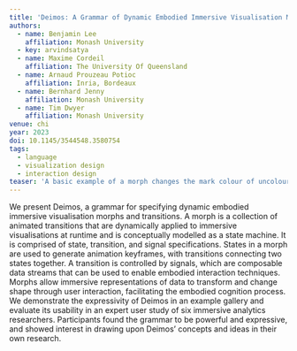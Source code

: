 ```yaml
---
title: 'Deimos: A Grammar of Dynamic Embodied Immersive Visualisation Morphs and Transitions'
authors:
  - name: Benjamin Lee 
    affiliation: Monash University
  - key: arvindsatya
  - name: Maxime Cordeil 
    affiliation: The University Of Queensland
  - name: Arnaud Prouzeau Potioc
    affiliation: Inria, Bordeaux
  - name: Bernhard Jenny 
    affiliation: Monash University
  - name: Tim Dwyer 
    affiliation: Monash University
venue: chi
year: 2023
doi: 10.1145/3544548.3580754
tags:
  - language
  - visualization design
  - interaction design
teaser: 'A basic example of a morph changes the mark colour of uncoloured visualisations to red whenever the left hand performs a pinch gesture. Colour-coded boxes denote the same component in different representations. Left: The morph specification. Top right: Still images of this morph being applied to a 2D scatterplot in an immersive environment. Bottom right: The state machine for this morph. The `"restrict": true` (shown in the left-hand box labeled with _2_) prevents the morph from starting at the _highlighted_ state, and `"bidirectional": true` (shown at the end of morph specification) allows the transition to function in both directions.'
---
```

We present Deimos, a grammar for specifying dynamic embodied immersive visualisation morphs and transitions. A morph is a collection of animated transitions that are dynamically applied to immersive visualisations at runtime and is conceptually modelled as a state machine. It is comprised of state, transition, and signal specifications. States in a morph are used to generate animation keyframes, with transitions connecting two states together. A transition is controlled by signals, which are composable data streams that can be used to enable embodied interaction techniques. Morphs allow immersive representations of data to transform and change shape through user interaction, facilitating the embodied cognition process. We demonstrate the expressivity of Deimos in an example gallery and evaluate its usability in an expert user study of six immersive analytics researchers. Participants found the grammar to be powerful and expressive, and showed interest in drawing upon Deimos’ concepts and ideas in their own research.
